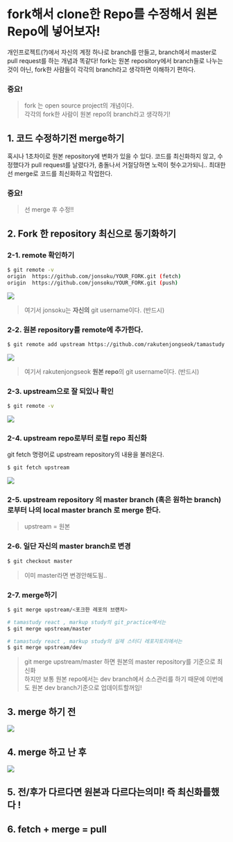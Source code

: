 # fork해서 clone한 Repo를 수정해서 원본 Repo에 넣어보자!

개인프로젝트(?)에서 자신의 계정 하나로 branch를 만들고, branch에서 master로 pull request를 하는 개념과 똑같다!
fork는 원본 repository에서 branch들로 나누는 것이 아닌, fork한 사람들이 각각의 branch라고 생각하면 이해하기 편하다.

### **중요!**

> fork 는 open source project의 개념이다.
> <br>
> 각각의 fork한 사람이 원본 repo의 branch라고 생각하기!

## 1. 코드 수정하기전 merge하기

혹시나 1초차이로 원본 repository에 변화가 있을 수 있다.
코드를 최신화하지 않고, 수정했다가 pull request를 날렸다가,
충돌나서 거절당하면 노력이 헛수고가되니.. 최대한 선 merge로 코드를 최신화하고 작업한다.

### **중요!**

> 선 merge 후 수정!!

## 2. Fork 한 repository 최신으로 동기화하기

### 2-1. remote 확인하기

```bash
$ git remote -v
origin  https://github.com/jonsoku/YOUR_FORK.git (fetch)
origin  https://github.com/jonsoku/YOUR_FORK.git (push)
```

<img src="./img/fork/fork8.png">

> 여기서 jonsoku는 **자신의** git username이다. (반드시)

### 2-2. 원본 repository를 remote에 추가한다.

```bash
$ git remote add upstream https://github.com/rakutenjongseok/tamastudy.git
```

<img src="./img/fork/fork9.png">

> 여기서 rakutenjongseok **원본 repo**의 git username이다. (반드시)

### 2-3. upstream으로 잘 되있나 확인

```bash
$ git remote -v
```

<img src="./img/fork/fork10.png">

### 2-4. upstream repo로부터 로컬 repo 최신화

git fetch 명령어로 upstream repository의 내용을 불러온다.

```bash
$ git fetch upstream
```

<img src="./img/fork/fork12.png">

### 2-5. upstream repository 의 master branch (혹은 원하는 branch) 로부터 나의 local master branch 로 merge 한다.

> upstream = 원본

### 2-6. 일단 자신의 master branch로 변경

```bash
$ git checkout master
```

> 이미 master라면 변경안해도됨..

### 2-7. merge하기

```bash
$ git merge upstream/<포크한 레포의 브랜치>

# tamastudy react , markup study의 git_practice에서는
$ git merge upstream/master

# tamastudy react , markup study의 실제 스터디 레포지토리에서는
$ git merge upstream/dev
```

> git merge upstream/master 하면 원본의 master repository를 기준으로 최신화
> <br>
> 하지만 보통 원본 repo에서는 dev branch에서 소스관리를 하기 때문에 이번에도 원본 dev branch기준으로 업데이트할꺼임!

## 3. merge 하기 전

<img src="./img/fork/fork11.png">

## 4. merge 하고 난 후

<img src="./img/fork/fork13.png">

## 5. 전/후가 다르다면 원본과 다르다는의미! 즉 최신화를했다 !

## 6. fetch + merge = pull
